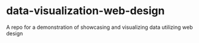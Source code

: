 # data-visualization-web-design
A repo for a demonstration of showcasing and visualizing data utilizing web design
